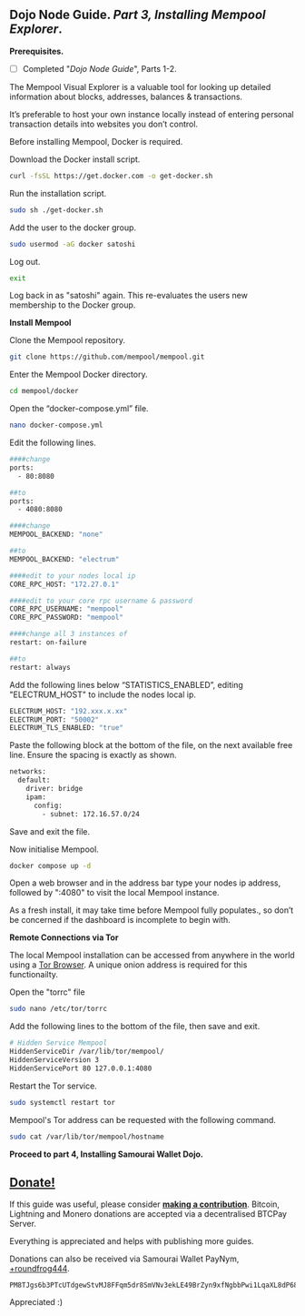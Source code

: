 ## Dojo Node Guide. *Part 3, Installing Mempool Explorer*.

**Prerequisites.**
 - [ ] Completed "*Dojo Node Guide*", Parts 1-2.

The Mempool Visual Explorer is a valuable tool for looking up detailed information about blocks, addresses, balances & transactions.

It’s preferable to host your own instance locally instead of entering personal transaction details into websites you don’t control.

Before installing Mempool, Docker is required.

Download the Docker install script.

```bash
curl -fsSL https://get.docker.com -o get-docker.sh
```
Run the installation script.

```bash
sudo sh ./get-docker.sh
```
Add the user to the docker group.

```bash
sudo usermod -aG docker satoshi
```
Log out.

```bash
exit
```
Log back in as "satoshi" again. This re-evaluates the users new membership to the Docker group.

**Install Mempool**

Clone the Mempool repository.

```bash
git clone https://github.com/mempool/mempool.git
```
Enter the Mempool Docker directory.

```bash
cd mempool/docker
```
Open the “docker-compose.yml” file.

```bash
nano docker-compose.yml
```
Edit the following lines.

```bash
####change
ports:
  - 80:8080

##to
ports:
  - 4080:8080

####change
MEMPOOL_BACKEND: "none"

##to
MEMPOOL_BACKEND: "electrum"

####edit to your nodes local ip
CORE_RPC_HOST: "172.27.0.1"

####edit to your core rpc username & password
CORE_RPC_USERNAME: "mempool"
CORE_RPC_PASSWORD: "mempool"

####change all 3 instances of
restart: on-failure

##to
restart: always
```
Add the following lines below “STATISTICS_ENABLED”, editing "ELECTRUM_HOST" to include the nodes local ip.

```bash
ELECTRUM_HOST: "192.xxx.x.xx"
ELECTRUM_PORT: "50002"
ELECTRUM_TLS_ENABLED: "true"
```
Paste the following block at the bottom of the file, on the next available free line. Ensure the spacing is exactly as shown.

```bash
networks:
  default:
    driver: bridge
    ipam:
      config:
        - subnet: 172.16.57.0/24
```
Save and exit the file.

Now initialise Mempool.

```bash
docker compose up -d
```
Open a web browser and in the address bar type your nodes ip address, followed by ":4080" to visit the local Mempool instance.

As a fresh install, it may take time before Mempool fully populates., so don’t be concerned if the dashboard is incomplete to begin with.

**Remote Connections via Tor**

The local Mempool installation can be accessed from anywhere in the world using a [Tor Browser](https://www.torproject.org/download/). A unique onion address is required for this functionailty.

Open the "torrc" file

```bash
sudo nano /etc/tor/torrc
```
Add the following lines to the bottom of the file, then save and exit.

```bash
# Hidden Service Mempool
HiddenServiceDir /var/lib/tor/mempool/
HiddenServiceVersion 3
HiddenServicePort 80 127.0.0.1:4080
```
Restart the Tor service.

```bash
sudo systemctl restart tor
```
Mempool's Tor address can be requested with the following command.

```bash
sudo cat /var/lib/tor/mempool/hostname
```

**Proceed to part 4, Installing Samourai Wallet Dojo.**

## [Donate!](https://btcpay.kyc3.life/apps/2Skb4H3KhT2AcwWJFSBMGUrgwvGF/pos)
 If this guide was useful, please consider [**making a contribution**](https://btcpay.kyc3.life/apps/2Skb4H3KhT2AcwWJFSBMGUrgwvGF/pos). Bitcoin, Lightning and Monero donations are accepted via a decentralised BTCPay Server. 

Everything is appreciated and helps with publishing more guides.

Donations can also be received via Samourai Wallet PayNym, [+roundfrog444](https://paynym.is/+roundfrog444).

    PM8TJgs6b3PTcUTdgewStvMJ8FFqm5dr8SmVNv3ekLE49BrZyn9xfNgbbPwi1LqaXL8dP68AQgfdE3YrAZjQqJoE4tnWcTTtJpUXG1hTMfYTQ81pinLg

Appreciated :)
